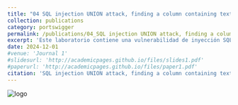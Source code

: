 ```yaml
---
title: "04 SQL injection UNION attack, finding a column containing text"
collection: publications
category: portswigger
permalink: /publications/04_SQL injection UNION attack, finding a column containing text
excerpt: 'Este laboratorio contiene una vulnerabilidad de inyección SQL en el filtro de categoría de productos. Para resolver el laboratorio, realizamos un ataque de inyección SQL que devuelve una fila adicional que contiene el valor proporcionado. Esta técnica nos ayuda a determinar qué columnas son compatibles con datos de cadena.'
date: 2024-12-01
#venue: 'Journal 1'
#slidesurl: 'http://academicpages.github.io/files/slides1.pdf'
#paperurl: 'http://academicpages.github.io/files/paper1.pdf'
citation: 'SQL injection UNION attack, finding a column containing text'
---
```


![logo]({{site.url}}/images/SQLi/sqli-4/logo.png)